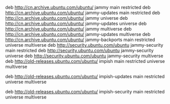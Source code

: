 deb http://cn.archive.ubuntu.com/ubuntu/ jammy main restricted
deb http://cn.archive.ubuntu.com/ubuntu/ jammy-updates main restricted
deb http://cn.archive.ubuntu.com/ubuntu/ jammy universe
deb http://cn.archive.ubuntu.com/ubuntu/ jammy-updates universe
deb http://cn.archive.ubuntu.com/ubuntu/ jammy multiverse
deb http://cn.archive.ubuntu.com/ubuntu/ jammy-updates multiverse
deb http://cn.archive.ubuntu.com/ubuntu/ jammy-backports main restricted universe multiverse
deb http://security.ubuntu.com/ubuntu jammy-security main restricted
deb http://security.ubuntu.com/ubuntu jammy-security universe
deb http://security.ubuntu.com/ubuntu jammy-security multiverse
deb http://old-releases.ubuntu.com/ubuntu/ impish main restricted universe multiverse

deb http://old-releases.ubuntu.com/ubuntu/ impish-updates main restricted universe multiverse

deb http://old-releases.ubuntu.com/ubuntu/ impish-security main restricted universe multiverse
